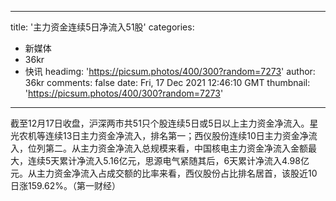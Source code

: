 
---
title: '主力资金连续5日净流入51股'
categories: 
 - 新媒体
 - 36kr
 - 快讯
headimg: 'https://picsum.photos/400/300?random=7273'
author: 36kr
comments: false
date: Fri, 17 Dec 2021 12:46:10 GMT
thumbnail: 'https://picsum.photos/400/300?random=7273'
---

<div>   
截至12月17日收盘，沪深两市共51只个股连续5日或5日以上主力资金净流入。星光农机等连续13日主力资金净流入，排名第一；西仪股份连续10日主力资金净流入，位列第二。从主力资金净流入总规模来看，中国核电主力资金净流入金额最大，连续5天累计净流入5.16亿元，思源电气紧随其后，6天累计净流入4.98亿元。从主力资金净流入占成交额的比率来看，西仪股份占比排名居首，该股近10日涨159.62%。（第一财经）  
</div>
            